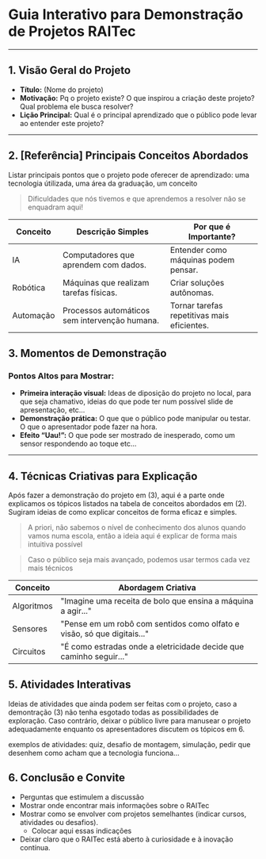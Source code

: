# **Guia Interativo para Demonstração de Projetos RAITec**

---

## **1. Visão Geral do Projeto**  
- **Título:** (Nome do projeto)  
- **Motivação:** Pq o projeto existe? O que inspirou a criação deste projeto? Qual problema ele busca resolver?  
- **Lição Principal:** Qual é o principal aprendizado que o público pode levar ao entender este projeto? 

---

## **2. [Referência] Principais Conceitos Abordados**  

Listar principais pontos que o projeto pode oferecer de aprendizado: uma tecnologia útilizada, uma área da graduação, um conceito

> Dificuldades que nós tivemos e que aprendemos a resolver não se enquadram aqui!

| **Conceito** | **Descrição Simples**                         | **Por que é Importante?**                   |
|--------------|-----------------------------------------------|---------------------------------------------|
| IA           | Computadores que aprendem com dados.          | Entender como máquinas podem pensar.        |
| Robótica     | Máquinas que realizam tarefas físicas.        | Criar soluções autônomas.                   |
| Automação    | Processos automáticos sem intervenção humana. | Tornar tarefas repetitivas mais eficientes. |

## **3. Momentos de Demonstração**  
### **Pontos Altos para Mostrar:**  
- **Primeira interação visual:** Ideas de diposição do projeto no local, para que seja chamativo, ideias do que pode ter num possível slide de apresentação, etc...
- **Demonstração prática:** O que que o público pode manipular ou testar. O que o apresentador pode fazer na hora.  
- **Efeito “Uau!”:** O que pode ser mostrado de inesperado, como um sensor respondendo ao toque etc...

---

## **4. Técnicas Criativas para Explicação**  

Após fazer a demonstração do projeto em (3), aqui é a parte onde explicamos os tópicos listados na tabela de conceitos abordados em (2). Sugiram ideias de como explicar conceitos de forma eficaz e simples. 

> A priori, não sabemos o nível de conhecimento dos alunos quando vamos numa escola, então a ideia aqui é explicar de forma mais intuitiva possível

> Caso o público seja mais avançado, podemos usar termos cada vez mais técnicos

| **Conceito** | **Abordagem Criativa**                                                  |
|--------------|-------------------------------------------------------------------------|
| Algoritmos   | "Imagine uma receita de bolo que ensina a máquina a agir..."            |
| Sensores     | "Pense em um robô com sentidos como olfato e visão, só que digitais..." |
| Circuitos    | "É como estradas onde a eletricidade decide que caminho seguir..."      |

## **5. Atividades Interativas**  

Ideias de atividades que ainda podem ser feitas com o projeto, caso a demontração (3) não tenha esgotado todas as possibilidades de exploração. Caso contrário, deixar o público livre para manusear o projeto adequadamente enquanto os apresentadores discutem os tópicos em 6.

exemplos de atividades: quiz, desafio de montagem, simulação, pedir que desenhem como acham que a tecnologia funciona...

## **6. Conclusão e Convite**  
- Perguntas que estimulem a discussão 
- Mostrar onde encontrar mais informações sobre o RAITec  
- Mostrar como se envolver com projetos semelhantes (indicar cursos, atividades ou desafios). 
    - Colocar aqui essas indicações
- Deixar claro que o RAITec está aberto à curiosidade e à inovação contínua.  